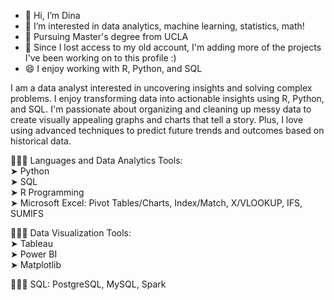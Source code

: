 - 👋 Hi, I’m Dina
- 👀 I’m interested in data analytics, machine learning, statistics, math!
- 🔭 Pursuing Master's degree from UCLA
- 🌱 Since I lost access to my old account, I'm adding more of the projects I've been working on to this profile :)
- 😄 I enjoy working with R, Python, and SQL

I am a data analyst interested in uncovering insights and solving complex problems. I enjoy transforming data into actionable insights using  R, Python, and SQL. I'm passionate about organizing and cleaning up messy data to create visually appealing graphs and charts that tell a story. Plus, I love using advanced techniques to predict future trends and outcomes based on historical data.

👩🏻‍💻 Languages and Data Analytics Tools:  
  ➤ Python   
  ➤ SQL   
  ➤ R Programming   
  ➤ Microsoft Excel: Pivot Tables/Charts, Index/Match, X/VLOOKUP, IFS, SUMIFS   
 
👩🏻‍💻 Data Visualization Tools:  
  ➤ Tableau  
  ➤ Power BI  
  ➤ Matplotlib  

👩🏻‍💻 SQL: PostgreSQL, MySQL, Spark  


<!---
didemch/didemch is a ✨ special ✨ repository because its `README.md` (this file) appears on your GitHub profile.
You can click the Preview link to take a look at your changes.
--->
